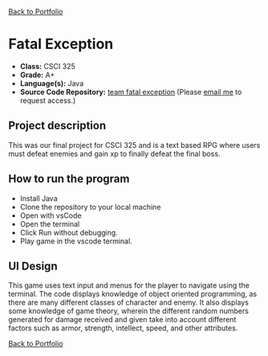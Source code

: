 [Back to Portfolio](./)

Fatal Exception
===============

-   **Class:** CSCI 325
-   **Grade:** A+
-   **Language(s):** Java
-   **Source Code Repository:** [team fatal exception]([https://guides.github.com/features/mastering-markdown/](https://github.com/adamrt918/fatal-exception))  
    (Please [email me](https://mail.google.com/mail/u/0/?source=mailto&to=thiemann.adam@gmail.com&su=Github_Access&fs=1&tf=cm) to request access.)

## Project description

This was our final project for CSCI 325 and is a text based RPG where users must defeat enemies and gain xp to finally defeat the final boss.

## How to run the program

- Install Java
- Clone the repository to your local machine
- Open with vsCode
- Open the terminal
- Click Run without debugging.
- Play game in the vscode terminal.

## UI Design

This game uses text input and menus for the player to navigate using the terminal. The code displays knowledge of object oriented programming, as there are many different classes of character and enemy. It also displays 
some knowledge of game theory, wherein the different random numbers generated for damage received and given take into account different factors such as armor, strength, intellect, speed, and other attributes.

[Back to Portfolio](./)
